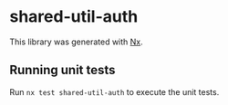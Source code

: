 # shared-util-auth

This library was generated with [Nx](https://nx.dev).

## Running unit tests

Run `nx test shared-util-auth` to execute the unit tests.

